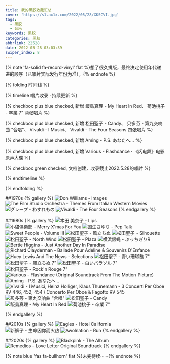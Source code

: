 ```yaml
---
title: 我的黑胶收藏汇总
cover: 'https://s1.ax1x.com/2022/05/28/XKSCVI.jpg'
tags:
  - 黑胶
  - 音乐
keywords: 黑胶
categories: 黑胶
abbrlink: 22528
date: 2022-05-28 03:03:39
swiper_index: 8
---
```


{% note 'fa-solid fa-record-vinyl' flat %}想了很久排版，最终决定使用年代递进的顺序（已唱片实际发行年份为准）。{% endnote %}

{% folding 时间线 %}

{% timeline 唱片收录 · 持续更新 %}
<!-- timeline 2022.9.18 -->
{% checkbox plus blue checked, 新增 飯島真理 - My Heart In Red、 菊池桃子 - 卒業 7" 两张唱片 %}
<!-- endtimeline -->

<!-- timeline 2022.6.23 -->
{% checkbox plus blue checked, 新增 松田聖子 - Candy、 贝多芬 - 第九交响曲 "合唱"、 Vivaldi - I Musici、 Vivaldi - The Four Seasons 四张唱片 %}
<!-- endtimeline -->

<!-- timeline 2022.6.8 -->
{% checkbox plus blue checked, 新增 Aming - P.S. あなたへ...  %}
<!-- endtimeline -->

<!-- timeline 2022.5.30 -->
{% checkbox plus blue checked, 新增 Various - Flashdance · 《闪电舞》电影原声大碟  %}
<!-- endtimeline -->

<!-- timeline 2022.5.28 -->
{% checkbox green checked, 文档创建，收录截止2022.5.28的唱片 %}
<!-- endtimeline -->
{% endtimeline %}

{% endfolding %}

##1970s
{% gallery %}
![Don Williams - Images](https://s1.ax1x.com/2022/05/28/XKVbC9.jpg)
![The Film Studio Orchestra - Themes From Italian Western Movies](https://s1.ax1x.com/2022/05/28/XKVq3R.jpg)
![グレープ - わすれもの](https://s1.ax1x.com/2022/05/28/XK0cef.jpg)
![Vivaldi - The Four Seasons](https://s1.ax1x.com/2022/06/23/jPVXIs.jpg)
{% endgallery %}

##1980s
{% gallery %}
![本田 美奈子 - Lips](https://s1.ax1x.com/2022/05/28/XK0NdO.jpg)
![小貓俱樂部 - Merry X'mas For You](https://s1.ax1x.com/2022/05/28/XK0JL6.jpg)
![国生さゆり - Pep Talk](https://s1.ax1x.com/2022/05/25/XiRr26.jpg)
![Sweet People - Volume Ⅲ](https://s1.ax1x.com/2022/05/28/XK0teK.jpg)
![松田聖子 - 風立ちぬ](https://s1.ax1x.com/2022/05/28/XK0dFe.jpg)
![松田聖子 - Silhouette](https://s1.ax1x.com/2022/05/28/XK0syt.jpg)
![松田聖子 - North Wind](https://s1.ax1x.com/2022/05/28/XK00Wd.jpg)
![松田聖子 - Plaza](https://s1.ax1x.com/2022/05/28/XK02TS.jpg)
![横浜銀蝿 - ぶっちぎりR](https://s1.ax1x.com/2022/05/28/XK08Q1.jpg)
![Bertie Higgins - Just Another Day In Paradise](https://s1.ax1x.com/2022/05/28/XK0UoD.jpg)
![Richard Clayderman - Ballade Pour Adeline & Souvenirs D'Enfance](https://s1.ax1x.com/2022/05/28/XK0gw8.jpg)
![Huey Lewis And The News - Selections](https://s1.ax1x.com/2022/05/28/XK0Gsx.jpg)
![松田聖子 - 青い珊瑚礁 7"](https://s1.ax1x.com/2022/05/28/XK0wJH.jpg)
![松田聖子 - 風立ちぬ 7"](https://s1.ax1x.com/2022/05/28/XK0DSA.jpg)
![松田聖子 - 白いパラソル 7"](https://s1.ax1x.com/2022/05/28/XK0rQI.jpg)
![松田聖子 - Rock'n Rouge 7"](https://s1.ax1x.com/2022/05/28/XK0WFg.jpg)
![Various - Flashdance (Original Soundtrack From The Motion Picture)](https://s1.ax1x.com/2022/05/31/X3Ngdf.jpg)
![Aming - P.S. あなたへ...](https://s1.ax1x.com/2022/06/08/XrvZ7Q.jpg)
![Vivaldi - I Musici, Heinz Holliger, Klaus Thunemann - 3 Concerti Per Oboe RV 446, 452, 454 / Concerto Per Oboe & Fagotto RV 545](https://s1.ax1x.com/2022/06/23/jPVvin.jpg)
![贝多芬 - 第九交响曲 "合唱"](https://s1.ax1x.com/2022/06/23/jPVxGq.jpg)
![松田聖子 - Candy](https://s1.ax1x.com/2022/06/23/jPVzR0.jpg)
![飯島真理 - My Heart In Red](https://s1.ax1x.com/2022/09/18/xpz5pF.jpg)
![菊池桃子 - 卒業 7"](https://s1.ax1x.com/2022/09/18/xpzhfU.jpg)

{% endgallery %}

##2010s
{% gallery %}
![Eagles - Hotel California](https://s1.ax1x.com/2022/05/28/XKcbvQ.jpg)
![新裤子 - 生命因你而火热](https://s1.ax1x.com/2022/05/28/XK01zR.jpg)
![Awolnation - Run](https://s1.ax1x.com/2022/05/28/XKcODs.jpg)
{% endgallery %}

##2020s
{% gallery %}
![Blackpink - The Album](https://s1.ax1x.com/2022/05/28/XKcLuj.jpg)
![Remedios - Love Letter Original Soundtrack](https://s1.ax1x.com/2022/05/28/XKcHgg.jpg)
{% endgallery %}


{% note blue 'fas fa-bullhorn' flat %}未完待续······{% endnote %}